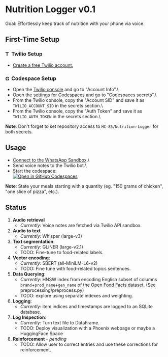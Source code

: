 # Nutrition Logger v0.1
Goal: Effortlessly keep track of nutrition with your phone via voice.

## **First-Time Setup**
### <img src="https://www.svgrepo.com/show/354472/twilio-icon.svg" alt="Twilio Logo" height="15"> **Twilio Setup**
- [Create a free Twilio account.](https://www.twilio.com/try-twilio)

### <img src="https://upload.wikimedia.org/wikipedia/commons/9/91/Octicons-mark-github.svg" alt="GitHub Logo" height="15"> **Codespace Setup**
- Open the [Twilio console](https://console.twilio.com/) and go to "Account Info".\
- Open the [settings for Codespaces](https://github.com/settings/codespaces) and go to "Codespaces secrets".\
- From the Twilio console, copy the "Account SID" and save it as `TWILIO_ACCOUNT_SID` in the secrets section.\
- From the Twilio console, copy the "Auth Token" and save it as `TWILIO_AUTH_TOKEN` in the secrets section.\
  
**Note**: Don't forget to set repository access to `HC-85/Nutrition-Logger` for both secrets.

## **Usage**
- [Connect to the WhatsApp Sandbox](https://console.twilio.com/us1/develop/sms/try-it-out/whatsapp-learn).\
- Send voice notes to the Twilio bot.\
- Start the codespace:\
[![Open in GitHub Codespaces](https://github.com/codespaces/badge.svg)](https://codespaces.new/HC-85/Nutrition-Logger)

**Note**: State your meals starting with a quantity (eg. "150 grams of chicken", "one slice of pizza", etc.).

## Status
1. **Audio retrieval**
   - _Currently_: Voice notes are fetched via Twilio API sandbox.
2. **Audio to text**
   - _Currently_: Whisper (large-v3)
3. **Text segmentation**:
   - _Currently_: GLiNER (large-v2.1)
   - TODO: Fine-tune to food-related labels.
4. **Vector encoding**:
   - _Currently_: SBERT (all-MiniLM-L6-v2)
   - TODO: Fine tune with food-related topics sentences.
5. **Data Querying**:
   - _Currently_: HNSW index from encoding English subset of columns `brand`+`prod_name`+`gen_name` of the [Open Food Facts dataset](https://huggingface.co/datasets/HC-85/open-food-facts/viewer/reduced).
   (See preprocessing/preprocess.py)
   - TODO: explore using separate indexes and weighting.
6. **Logging**:
   - _Currently_: item indices and timestamps are logged to an SQLite database.
7. **Log Inspection**:
   - _Currently_: Turn text file to DataFrame.
   - TODO: Deploy visualization with a Phoenix webpage or maybe a HuggingFace Space
8. **Reinforcement** - *pending*
   - TODO: Allow user to correct entries and use these corrections for reinforcement.
